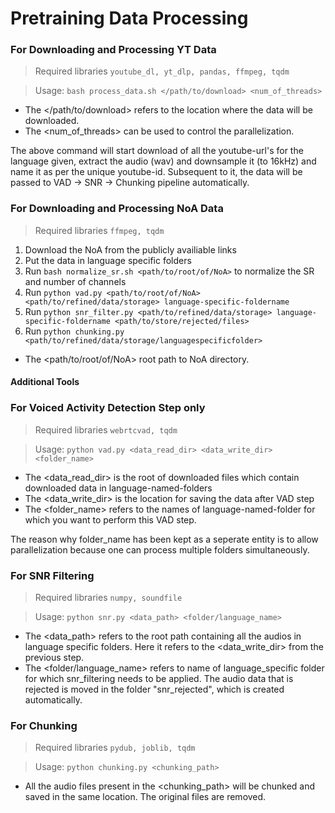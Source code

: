 # Pretraining Data Processing

### For Downloading and Processing YT Data
> Required libraries ```youtube_dl, yt_dlp, pandas, ffmpeg, tqdm```

> Usage: ```bash process_data.sh </path/to/download> <num_of_threads>```

- The </path/to/download> refers to the location where the data will be downloaded.
- The <num_of_threads> can be used to control the parallelization.

The above command will start download of all the youtube-url's for the language given, extract the audio (wav) and downsample it (to 16kHz) and name it as per the unique youtube-id. Subsequent to it, the data will be passed to VAD -> SNR -> Chunking pipeline automatically.

### For Downloading and Processing NoA Data
> Required libraries ```ffmpeg, tqdm```
1. Download the NoA from the publicly availiable links
2. Put the data in language specific folders
3. Run ```bash normalize_sr.sh <path/to/root/of/NoA>``` to normalize the SR and number of channels
4. Run ```python vad.py <path/to/root/of/NoA> <path/to/refined/data/storage> language-specific-foldername ```
5. Run ```python snr_filter.py <path/to/refined/data/storage> language-specific-foldername <path/to/store/rejected/files>```
5. Run ```python chunking.py <path/to/refined/data/storage/languagespecificfolder>```

- The <path/to/root/of/NoA> root path to NoA directory.


#### Additional Tools
### For Voiced Activity Detection Step only

> Required libraries ```webrtcvad, tqdm```

> Usage: ```python vad.py <data_read_dir> <data_write_dir> <folder_name>```

- The <data_read_dir> is the root of downloaded files which contain downloaded data in language-named-folders
- The <data_write_dir> is the location for saving the data after VAD step
- The <folder_name> refers to the names of language-named-folder for which you want to perform this VAD step.

The reason why folder_name has been kept as a seperate entity is to allow parallelization because one can process multiple folders simultaneously.

### For SNR Filtering
> Required libraries ```numpy, soundfile```

> Usage: ```python snr.py <data_path> <folder/language_name>```

- The <data_path> refers to the root path containing all the audios in language specific folders. Here it refers to the <data_write_dir> from the previous step.
- The <folder/language_name> refers to name of language_specific folder for which snr_filtering needs to be applied. The audio data that is rejected is moved in the folder "snr_rejected", which is created automatically.

### For Chunking
> Required libraries ```pydub, joblib, tqdm```

> Usage: ```python chunking.py <chunking_path>```

- All the audio files present in the <chunking_path> will be chunked and saved in the same location. The original files are removed.
